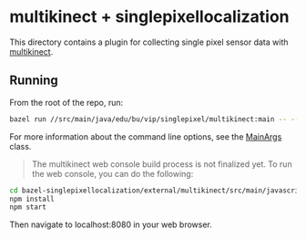# multikinect + singlepixellocalization
This directory contains a plugin for collecting single pixel sensor data with 
[multikinect](https://github.com/bu-vip/multikinect).

## Running
From the root of the repo, run:
```bash
bazel run //src/main/java/edu/bu/vip/singlepixel/multikinect:main -- --data_dir <directory-path>
```
For more information about the command line options, see the [MainArgs](MainArgs.java) class.

> The multikinect web console build process is not finalized yet. To run the web console, you can do the following:
```bash
cd bazel-singlepixellocalization/external/multikinect/src/main/javascript/client
npm install
npm start
```
Then navigate to localhost:8080 in your web browser.